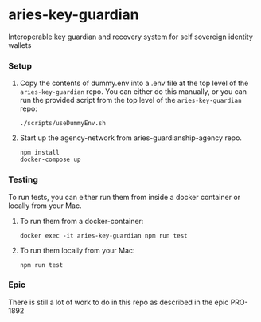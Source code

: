 # aries-key-guardian

Interoperable key guardian and recovery system for self sovereign identity wallets


### Setup
1. Copy the contents of dummy.env into a .env file at the top level of the `aries-key-guardian` repo. You can either do
   this manually, or you can run the provided script from the top level of the `aries-key-guardian` repo:
   ```
   ./scripts/useDummyEnv.sh
   ```
2. Start up the agency-network from aries-guardianship-agency repo.
   ```
   npm install
   docker-compose up
   ```

### Testing
To run tests, you can either run them from inside a docker container or locally from your Mac.
1. To run them from a docker-container:
   ```
   docker exec -it aries-key-guardian npm run test
   ```
2. To run them locally from your Mac:
   ```
   npm run test
   ```

### Epic
There is still a lot of work to do in this repo as described in the epic PRO-1892
